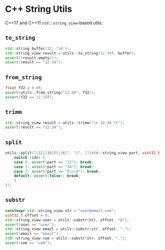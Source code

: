 # C++ String Utils

C++17 and C++11 `std::string_view`-based utils.

## `to_string`
```cpp
std::string buffer(32, '\0');
std::string_view result = utils::to_string(12.34f, buffer);
assert(!result.empty());
assert(result == "12.34");
```

## `from_string`
```cpp
float f32 = 0.0f;
assert(utils::from_string("12.34", f32));
assert(f32 == 12.34f);
```

## `trimm`
```cpp
std::string_view result = utils::trimm("\n 12.34 \t");
assert(result == "12.34");
```

## `split`
```cpp
utils::split("|12||34|5\\|6|", "|", [](std::string_view part, uint32_t idx) {
    switch (idx) {
    case 0: assert(part == "12"); break;
    case 1: assert(part == "34"); break;
    case 2: assert(part == "5\\|6"); break;
    default: assert(false); break;
    }
});
```

## `substr`
```cpp
constexpr std::string_view str = "user@email.com";
uint32_t offset = 0;
std::string_view user = utils::substr(str, offset, "@");
assert(user == "user");
std::string_view email = utils::substr(str, offset, ".");
assert(email == "email");
std::string_view com = utils::substr(str, offset, ".");
assert(com == "com");
```
